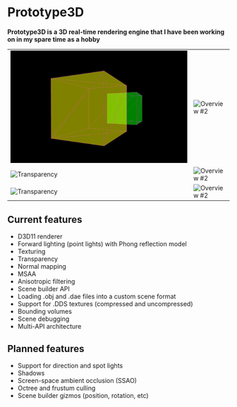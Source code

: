 <h1>Prototype3D</h1>

<p><b>Prototype3D is a 3D real-time rendering engine that I have been working on in my spare time as a hobby</b></p>
    
<p><table>
    <tr>
        <td><img src="images/transparency.png" alt="Transparency"></td>
        <td><img src="images/bounding_volumes.png" alt="Overview #2"></td>
    </tr>
    <tr>
        <td><img src="images/lion_head.png" alt="Transparency"></td>
        <td><img src="images/sponza.png" alt="Overview #2"></td>
    </tr>
    <tr>
        <td><img src="images/sponza2.png" alt="Transparency"></td>
        <td><img src="images/sponza3.png" alt="Overview #2"></td>
    </tr>
</table></p>

<h2>Current features</h2>
<ul>
    <li>D3D11 renderer</li>
    <li>Forward lighting (point lights) with Phong reflection model</li>
    <li>Texturing</li>
    <li>Transparency</li>
    <li>Normal mapping</li>
    <li>MSAA</li>
    <li>Anisotropic filtering</li>
    <li>Scene builder API</li>
    <li>Loading .obj and .dae files into a custom scene format</li>
    <li>Support for .DDS textures (compressed and uncompressed)</li>
    <li>Bounding volumes</li>
    <li>Scene debugging</li>    
    <li>Multi-API architecture</li>
</ul>

<h2>Planned features</h2>
<ul>
    <li>Support for direction and spot lights</li>
    <li>Shadows</li>
    <li>Screen-space ambient occlusion (SSAO)</li>
    <li>Octree and frustum culling</li>
    <li>Scene builder gizmos (position, rotation, etc)</li>
</ul>



